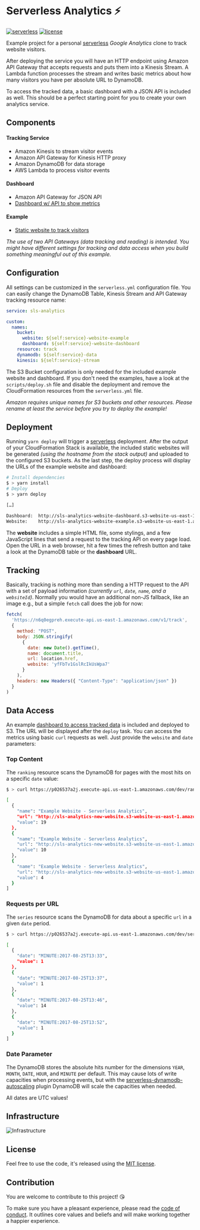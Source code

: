 # Serverless Analytics ⚡️

[![serverless](http://public.serverless.com/badges/v3.svg)](http://www.serverless.com) 
[![license](https://img.shields.io/github/license/sbstjn/serverless-analytics.svg)](LICENSE.md)

Example project for a personal [serverless](https://serverless.com) *Google Analytics* clone to track website visitors.

After deploying the service you will have an HTTP endpoint using Amazon API Gateway that accepts requests and puts them into a Kinesis Stream. A Lambda function processes the stream and writes basic metrics about how many visitors you have per absolute URL to DynamoDB. 

To access the tracked data, a basic dashboard with a JSON API is included as well. This should be a perfect starting point for you to create your own analytics service.

## Components

#### Tracking Service

- Amazon Kinesis to stream visitor events
- Amazon API Gateway for Kinesis HTTP proxy
- Amazon DynamoDB for data storage
- AWS Lambda to process visitor events

#### Dashboard

- Amazon API Gateway for JSON API
- [Dashboard w/ API to show metrics](http://sls-analytics-website-dashboard.s3-website-us-east-1.amazonaws.com/)

#### Example

- [Static website to track visitors](http://sls-analytics-website-example.s3-website-us-east-1.amazonaws.com)

*The use of two API Gateways (data tracking and reading) is intended. You might have different settings for tracking and data access when you build something meaningful out of this example.*

## Configuration

All settings can be customized in the `serverless.yml` configuration file. You can easily change the DynamoDB Table, Kinesis Stream and API Gateway tracking resource name:

```yaml
service: sls-analytics

custom:
  names:
    bucket: 
      website: ${self:service}-website-example
      dashboard: ${self:service}-website-dashboard
    resource: track
    dynamodb: ${self:service}-data
    kinesis: ${self:service}-stream
```

The S3 Bucket configuration is only needed for the included example website and dashboard. If you don't need the examples, have a look at the `scripts/deploy.sh` file and disable the deployment and remove the CloudFormation resources from the `serverless.yml` file.

*Amazon requires unique names for S3 buckets and other resources. Please rename at least the service before you try to deploy the example!*

## Deployment

Running `yarn deploy` will trigger a [serverless](https://serverless.com) deployment. After the output of your CloudFormation Stack is available, the included static websites will be generated *(using the hostname from the stack output)* and uploaded to the configured S3 buckets. As the last step, the deploy process will display the URLs of the example website and dashboard:

```bash
# Install dependencies
$ > yarn install
# Deploy 
$ > yarn deploy

[…]

Dashboard:  http://sls-analytics-website-dashboard.s3-website-us-east-1.amazonaws.com/
Website:    http://sls-analytics-website-example.s3-website-us-east-1.amazonaws.com/
```

The **website** includes a simple HTML file, some stylings, and a few JavaScript lines that send a request to the tracking API on every page load. Open the URL in a web browser, hit a few times the refresh button and take a look at the DynamoDB table or the **dashboard** URL.

## Tracking

Basically, tracking is nothing more than sending a HTTP request to the API with a set of payload information *(currently `url`, `date`, `name`, and a `websiteId`)*. Normally you would have an additional non-JS fallback, like an image e.g., but a simple `fetch` call does the job for now:

```js
fetch(
  'https://n6q0egpreh.execute-api.us-east-1.amazonaws.com/v1/track',
  {
    method: "POST",
    body: JSON.stringify(
      {
        date: new Date().getTime(),
        name: document.title,
        url: location.href,
        website: 'yfFbTv1GslRcIkUsWpa7'
      }
    ),
    headers: new Headers({ "Content-Type": "application/json" })
  }
)
```

## Data Access

An example [dashboard to access tracked data](http://sls-analytics-website-dashboard.s3-website-us-east-1.amazonaws.com/) is included and deployed to S3. The URL will be displayed after the `deploy` task. You can access the metrics using basic `curl` requests as well. Just provide the `website` and `date` parameters:

### Top Content

The `ranking` resource scans the DynamoDB for pages with the most hits on a specific `date` value:

```bash
$ > curl https://p026537a2j.execute-api.us-east-1.amazonaws.com/dev/ranking?website=yfFbTv1GslRcIkUsWpa7&date=MONTH:2017-08

[
  {
    "name": "Example Website - Serverless Analytics",
    "url": "http://sls-analytics-new-website.s3-website-us-east-1.amazonaws.com/baz",
    "value": 19
  },
  {
    "name": "Example Website - Serverless Analytics",
    "url": "http://sls-analytics-new-website.s3-website-us-east-1.amazonaws.com/",
    "value": 10
  },
  {
    "name": "Example Website - Serverless Analytics",
    "url": "http://sls-analytics-new-website.s3-website-us-east-1.amazonaws.com/bar",
    "value": 4
  }
]
```

### Requests per URL

The `series` resource scans the DynamoDB for data about a specific `url` in a given `date` period.

```bash
$ > curl https://p026537a2j.execute-api.us-east-1.amazonaws.com/dev/series?website=yfFbTv1GslRcIkUsWpa7&date=HOUR:2017-08-25T13&url=http://sls-analytics-new-website.s3-website-us-east-1.amazonaws.com/baz

[
  {
    "date": "MINUTE:2017-08-25T13:33",
    "value": 1
  },
  {
    "date": "MINUTE:2017-08-25T13:37",
    "value": 1
  },
  {
    "date": "MINUTE:2017-08-25T13:46",
    "value": 14
  },
  {
    "date": "MINUTE:2017-08-25T13:52",
    "value": 1
  }
]
```

### Date Parameter

The DynamoDB stores the absolute hits number for the dimensions `YEAR`, `MONTH`, `DATE`, `HOUR`, and `MINUTE` per default. This may cause lots of write capacities when processing events, but with the [serverless-dynamodb-autoscaling](https://github.com/sbstjn/serverless-dynamodb-autoscaling) plugin DynamoDB will scale the capacities when needed.

All dates are UTC values!

## Infrastructure

![Infrastructure](infra.png)

## License

Feel free to use the code, it's released using the [MIT license](LICENSE.md).

## Contribution

You are welcome to contribute to this project! 😘 

To make sure you have a pleasant experience, please read the [code of conduct](CODE_OF_CONDUCT.md). It outlines core values and beliefs and will make working together a happier experience.
